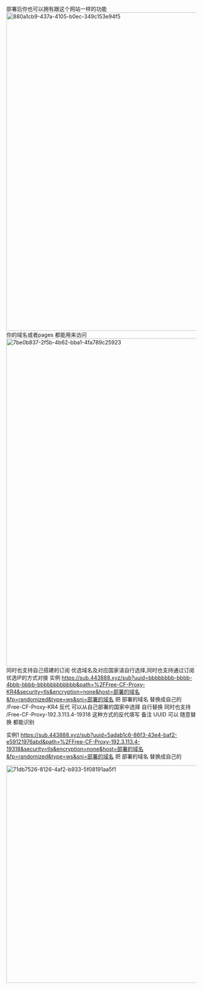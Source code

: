 部署后你也可以拥有跟这个网站一样的功能<img width="1265" height="841" alt="880a1cb9-437a-4105-b0ec-349c153e94f5" src="https://github.com/user-attachments/assets/1fc0f5b2-b5be-4f27-8dab-9e3cbf76126e" />
你的域名或者pages 都能用来访问
<img width="1300" height="866" alt="7be0b837-2f5b-4b62-bba1-4fa789c25923" src="https://github.com/user-attachments/assets/1bf97f69-7185-4dfc-ad81-5ef212644136" />
同时也支持自己搭建的订阅 优选域名及对应国家请自行选择,同时也支持通过订阅优选IP的方式对接
实例
https://sub.443888.xyz/sub?uuid=bbbbbbbb-bbbb-4bbb-bbbb-bbbbbbbbbbbb&path=%2FFree-CF-Proxy-KR4&security=tls&encryption=none&host=部署的域名&fp=randomized&type=ws&sni=部署的域名   把 部署的域名 替换成自己的  /Free-CF-Proxy-KR4 反代 可以从自己部署的国家中选择 自行替换  同时也支持 /Free-CF-Proxy-192.3.113.4-19318 这种方式的反代填写  备注 UUID 可以 随意替换 都能识别

实例1
https://sub.443888.xyz/sub?uuid=5adab1c6-86f3-43e4-baf2-e59121976abd&path=%2FFree-CF-Proxy-192.3.113.4-19318&security=tls&encryption=none&host=部署的域名&fp=randomized&type=ws&sni=部署的域名   把 部署的域名 替换成自己的

<img width="875" height="575" alt="71db7526-8126-4af2-b933-5f08191aa5f1" src="https://github.com/user-attachments/assets/ca48d50f-d070-4919-a24b-838a626478f5" />


